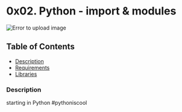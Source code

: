 # 0x02. Python - import & modules
![Error to upload image](https://i.blogs.es/46244e/python/1366_521.jpg)

## Table of Contents
* [Description](#description)
* [Requirements](#requirements)
* [Libraries](#libraries)

### Description
starting in Python #pythoniscool
